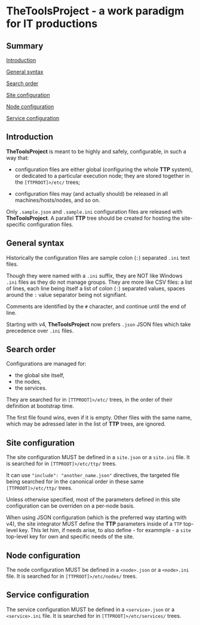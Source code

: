 # TheToolsProject - a work paradigm for IT productions

## Summary

[Introduction](#introduction)

[General syntax](#general-syntax)

[Search order](#search-order)

[Site configuration](#site-configuration)

[Node configuration](#node-configuration)

[Service configuration](#service-configuration)

## Introduction

__TheToolsProject__ is meant to be highly and safely, configurable, in such a way that:

- configuration files are either global (configuring the whole __TTP__ system), or dedicated to a particular execution node; they are stored together in the `[TTPROOT]>/etc/` trees;

- configuration files may (and actually should) be released in all machines/hosts/nodes, and so on.

Only `.sample.json` and `.sample.ini` configuration files are released with __TheToolsProject__. A parallel __TTP__ tree should be created for hosting the site-specific configuration files.

## General syntax

Historically the configuration files are sample colon (`:`) separated `.ini` text files.

Though they were named with a `.ini` suffix, they are NOT like Windows `.ini` files as they do not manage groups. They are more like CSV files: a list of lines, each line being itself a list of colon (`:`) separated values, spaces around the `:` value separator being not signifiant.

Comments are identified by the `#` character, and continue until the end of line.

Starting with v4, __TheToolsProject__ now prefers `.json` JSON files which take precedence over `.ini` files.

## Search order

Configurations are managed for:

- the global site itself,
- the nodes,
- the services.

They are searched for in `[TTPROOT]>/etc/` trees, in the order of their definition at bootstrap time.

The first file found wins, even if it is empty. Other files with the same name, which may be adressed later in the list of __TTP__ trees, are ignored.

## Site configuration

The site configuration MUST be defined in a `site.json` or a `site.ini` file. It is searched for in `[TTPROOT]>/etc/ttp/` trees.

It can use `"include": "another_name.json"` directives, the targeted file being searched for in the canonical order in these same `[TTPROOT]>/etc/ttp/` trees.

Unless otherwise specified, most of the parameters defined in this site configuration can be overriden on a per-node basis.

When using JSON configuration (which is the preferred way starting with v4), the site integrator MUST define the __TTP__ parameters inside of a `TTP` top-level key. This let him, if needs arise, to also define - for exammple - a `site` top-level key for own and specific needs of the site.

## Node configuration

The node configuration MUST be defined in a `<node>.json` or a `<node>.ini` file. It is searched for in `[TTPROOT]>/etc/nodes/` trees.

## Service configuration

The service configuration MUST be defined in a `<service>.json` or a `<service>.ini` file. It is searched for in `[TTPROOT]>/etc/services/` trees.
